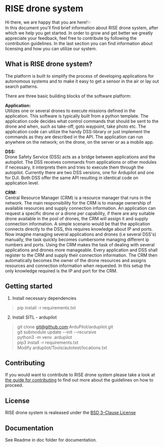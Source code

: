 # RISE drone system
Hi there, we are happy that you are here!✨ <br />
In this document you'll find brief information about RISE drone system, after which we help you get started. In order to grow and get better we greatly appreciate your feedback, feel free to contribute by following the contribution guidelines. In the last section you can find information about licensing and how you can utilize our system.

## What is RISE drone system?
The platform is built to simplify the process of developing applications for autonomous systems and to make it easy to get a sensor in the air or lay out search patterns.

There are three basic building blocks of the software platform:

**Application:** <br />
Utilizes one or several drones to execute missions defined in the application. This software is typically built from a python template. The application code decides what control commands that should be sent to the drone and when, such as take-off, goto waypoint, take photo etc. The application code can utilize the handy DSS-library or just implement the commands as they are described in the API. The application can run anywhere on the network; on the drone, on the server or as a mobile app.

**DSS:** <br />
Drone Safety Service (DSS) acts as a bridge between applications and the autopilot. The DSS receives commands from applications or other modules if necessary, it interprets them and tries to execute them through the autopilot. Currently there are two DSS versions, one for Ardupilot and one for DJI. Both DSS offer the same API resulting in identical code on application level.

**CRM:**<br />
Central Resource Manager (CRM) is a resource manager that runs in the network. The main responsibility for the CRM is to manage ownership of available resources and supply connection information. An application can request a specific drone or a drone per capability, if there are any suitable drone available in the pool of drones, the CRM will assign it and supply connection information. A simple scenario would be that the application connects directly to the DSS, this requires knowledge about IP and ports. Now imagine managing several applications and drones (i.e several DSS's) manually, the task quickly becomes cumbersome managing different ip numbers and ports. Using the CRM makes the task of dealing with several applications and drones more manageable. Every application and DSS shall register to the CRM and supply their connection information. The CRM then automatically becomes the owner of the drone resources and assigns resources and connection information when requested. In this setup the only knowledge required is the IP and port for the CRM.

## Getting started

1. Install necessary dependencies

> pip install -r requirements.txt

2. Install SITL - ardupilot

> git clone git@github.com:ArduPilot/ardupilot.git <br/>
> git submodule update --init --recursive <br/>
> python3 -m venv .ardupilot <br/>
> pip3 install -r requirements.txt <br/>
> Modify ardupilot/Tools/autotest/locations.txt <br/>

## Contributing
If you would want to contribute to RISE drone system please take a look at [the guide for contributing](contributing.md) to find out more about the guidelines on how to proceed.

## License
RISE drone system is realeased under the [BSD 3-Clause License](https://opensource.org/licenses/BSD-3-Clause)

## Documentation
See Readme in doc folder for documentation.
